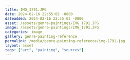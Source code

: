 ```yaml
---
title: IMG_1791.JPG
date: 2024-02-16 22:55:02 -0800
dateadded: 2024-02-16 22:55:02 -0800
asset: /assets/genre-paintings/IMG_1791.JPG
image: /assets/genre-paintings/IMG_1791.JPG
categories: image
gallery: genre-painting-reference
permalink: /media/genre-painting-reference/img-1791-jpg
layout: asset
tags: ["art", "painting", "sources"]
--- 
```

